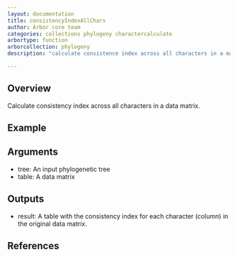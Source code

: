 ```yaml
---
layout: documentation
title: consistencyIndexAllChars
author: Arbor core team
categories: collections phylogeny charactercalculate
arbortype: function
arborcollection: phylogeny
description: "calculate consistence index across all characters in a matrix"

---
```


## Overview

Calculate consistency index across all characters in a data matrix.

## Example


## Arguments

- tree: An input phylogenetic tree
- table: A data matrix

## Outputs

- result: A table with the consistency index for each character (column) in the original data matrix.

## References
